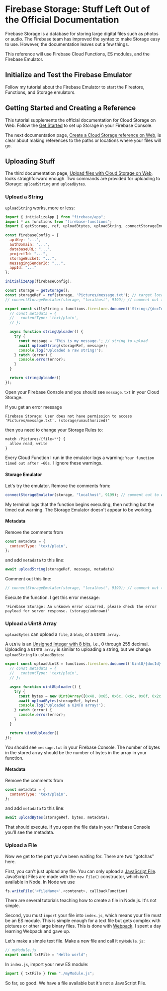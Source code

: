 # Firebase Storage: Stuff Left Out of the Official Documentation

Firebase Storage is a database for storing large digital files such as photos or audio. The Firebase team has improved the syntax to make Storage easy to use. However, the documentation leaves out a few things.

This reference will use Firebase Cloud Functions, ES modules, and the Firebase Emulator.

## Initialize and Test the Firebase Emulator

Follow my tutorial about the Firebase Emulator to start the Firestore, Functions, and Storage emulators.

## Getting Started and Creating a Reference

This tutorial supplements the official documentation for Cloud Storage on Web. Follow the [Get Started](https://firebase.google.com/docs/storage/web/start) to set up Storage in your Firebase Console.

The next documentation page, [Create a Cloud Storage reference on Web](https://firebase.google.com/docs/storage/web/create-reference), is clear about making references to the paths or locations where your files will go.

## Uploading Stuff

The third documentation page, [Upload files with Cloud Storage on Web](https://firebase.google.com/docs/storage/web/upload-files), looks straighforward enough. Two commands are provided for uploading to Storage: `uploadString` and `uploadBytes`.

### Upload a String

`uploadString` works, more or less:

```js
import { initializeApp } from "firebase/app";
import * as functions from "firebase-functions";
import { getStorage, ref, uploadBtytes, uploadString, connectStorageEmulator, getMetadata } from "firebase/storage";

const firebaseConfig = {
  apiKey: "...",
  authDomain: "...",
  databaseURL: "...",
  projectId: "...",
  storageBucket: "...",
  messagingSenderId: "...",
  appId: "..."
};

initializeApp(firebaseConfig);

const storage = getStorage();
const storageRef = ref(storage, 'Pictures/message.txt'); // target location for to upload to
// connectStorageEmulator(storage, "localhost", 9199); // comment out to write to the cloud

export const sillyString = functions.firestore.document('Strings/{docId}').onUpdate((change, context) => {
  // const metadata = {
  //   contentType: 'text/plain',
  // };

  async function stringUploader() {
    try {
      const message = 'This is my message.'; // string to upload
      await uploadString(storageRef, message);
      console.log('Uploaded a raw string!');
    } catch (error) {
      console.error(error);
    }
  }

  return stringUploader()
});
```

Open your Firebase Console and you should see `message.txt` in your Cloud Storage. 

If you get an error message 

```
Firebase Storage: User does not have permission to access 'Pictures/message.txt'. (storage/unauthorized)"
```

then you need to change your Storage Rules to:

```js
match /Pictures/{file=**} {
  allow read, write
}
```

Every Cloud Function I run in the emulator logs a warning: `Your function timed out after ~60s.` I ignore these warnings.

#### Storage Emulator

Let's try the emulator. Remove the comments from:

```js
connectStorageEmulator(storage, "localhost", 9199); // comment out to write to the cloud
```

My terminal logs that the function begins executing, then nothing but the timed out warning. The Storage Emulator doesn't appear to be working.

#### Metadata

Remove the comments from 

```js
const metadata = {
  contentType: 'text/plain',
};
```

and add `metadata` to this line:

```js
await uploadString(storageRef, message, metadata)
```

Comment out this line:

```js
// connectStorageEmulator(storage, "localhost", 9199); // comment out to write to the cloud
```

Execute the function. I get this error message:

```
'Firebase Storage: An unknown error occurred, please check the error payload for server response. (storage/unknown)'
```

### Upload a Uint8 Array

`uploadBytes` can upload a `file`, a `blob`, or a `UINT8 array`. 

A `UINT8` is an [Unsigned Integer with 8 bits](https://developer.mozilla.org/en-US/docs/Web/JavaScript/Reference/Global_Objects/Uint8Array), i.e., 0 through 255 decimal. Uploading a `UINT8 array` is similar to uploading a string, but we change `uploadString` to `uploadBytes`:

```js
export const uploadUint8 = functions.firestore.document('Uint8/{docId}').onUpdate((change, context) => {
  // const metadata = {
  //   contentType: 'text/plain',
  // };

  async function uint8Uploader() {
    try {
      const bytes = new Uint8Array([0x48, 0x65, 0x6c, 0x6c, 0x6f, 0x2c, 0x20, 0x77, 0x6f, 0x72, 0x6c, 0x64, 0x21]);
      await uploadBytes(storageRef, bytes)
      console.log('Uploaded a UINT8 array!');
    } catch (error) {
      console.error(error);
    }
  }

  return uint8Uploader()
});
```

You should see `message.txt` in your Firebase Console. The number of bytes in the stored array should be the number of bytes in the array in your function.

#### Metadata

Remove the comments from 

```js
const metadata = {
  contentType: 'text/plain',
};
```

and add `metadata` to this line:

```js
await uploadBytes(storageRef, bytes, metadata);
```

That should execute. If you open the file data in your Firebase Console you'll see the metadata.

### Upload a File

Now we get to the part you've been waiting for. There are two "gotchas" here. 

First, you can't just upload any file. You can only upload a [JavaScript File](https://developer.mozilla.org/en-US/docs/Web/API/File). JavaScript Files are made with the `new File()` constructor, which isn't available in Node. In Node we use

```js
fs.writeFile('<fileName>',<contenet>, callbackFunction)
```

There are several tutorials teaching how to create a file in Node.js. It's not simple.

Second, you must `import` your file into `index.js`, which means your file must be an ES module. This is simple enough for a text file but gets complex with pictures or other large binary files. This is done with [Webpack](https://webpack.js.org/). I spent a day learning Webpack and gave up.

Let's make a simple text file. Make a new file and call it `myModule.js`:

```js
// myModule.js
export const txtFile = "Hello world";
```

In `index.js`, import your new ES module:

```js
import { txtFile } from "./myModule.js";
```

So far, so good. We have a file available but it's not a JavaScript File.


